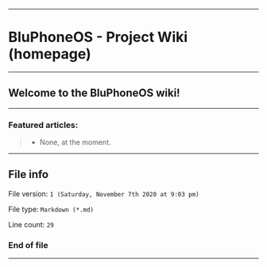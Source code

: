 
***

# BluPhoneOS - Project Wiki (homepage)

***

## Welcome to the BluPhoneOS wiki!

***

### Featured articles:

> * None, at the moment.

***

## File info

File version: `1 (Saturday, November 7th 2020 at 9:03 pm)`

File type: `Markdown (*.md)`

Line count: `29`

### End of file

***
